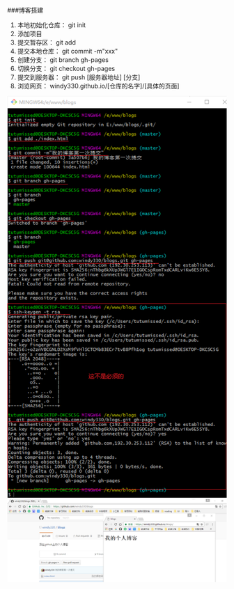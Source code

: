 ###博客搭建
1. 本地初始化仓库： git init
2. 添加项目
3. 提交暂存区： git add  
4. 提交本地仓库： git commit -m"xxx"
5. 创建分支： git branch gh-pages 
6. 切换分支： git checkout gh-pages
5. 提交到服务器： git push [服务器地址] [分支]
6. 浏览网页： windy330.github.io/[仓库的名字]/[具体的页面]  

![](/assets/搭站.png)![](/assets/搭站2.png)